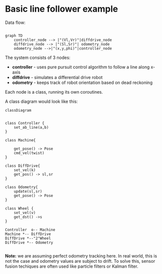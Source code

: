 # Basic line follower example

Data flow:

```mermaid

graph TD
    controller_node --> |"(Vl,Vr)"|diffdrive_node
    diffdrive_node --> |"(Sl,Sr)"| odometry_node
    odometry_node -->|"(x,y,phi)"|controller_node

```


The system consists of 3 nodes:

* **controller** - uses  pure pursuit control algorithm to follow a line along x-axis
* **diffdrive** - simulates a differential drive robot
* **odometry** - keeps track of robot orientation based on dead reckoning

Each node is a class, running its own coroutines.

A class diagram would look like this:

```mermaid
classDiagram


class Controller {
    set_ab_line(a,b)
}

class Machine{

    get_pose() -> Pose
    cmd_vel(twist)
}

class DiffDrive{
    set_vel(k)
    get_pos() -> sl,sr
}

class Odometry{
    update(sl,sr)
    get_pose() -> Pose
}

class Wheel {
    set_vel(v)
    get_dst() ->s
}

Controller  o-- Machine
Machine *-- DiffDrive
DiffDrive *--"2"Wheel
DiffDrive *-- Odometry


```


**Note:** we are assuming perfect odometry tracking here. In real world, this is not the case and odometry values are subject to drift. To solve this, sensor fusion techiques are often used like particle filters or Kalman filter.
